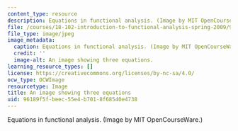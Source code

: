 ```yaml
---
content_type: resource
description: Equations in functional analysis. (Image by MIT OpenCourseWare.)
file: /courses/18-102-introduction-to-functional-analysis-spring-2009/96189f5fbeec55e4b7018f68540e4738_18-102s09-th.jpg
file_type: image/jpeg
image_metadata:
  caption: Equations in functional analysis. (Image by MIT OpenCourseWare.)
  credit: ''
  image-alt: An image showing three equations.
learning_resource_types: []
license: https://creativecommons.org/licenses/by-nc-sa/4.0/
ocw_type: OCWImage
resourcetype: Image
title: An image showing three equations
uid: 96189f5f-beec-55e4-b701-8f68540e4738
---
```

Equations in functional analysis. (Image by MIT OpenCourseWare.)